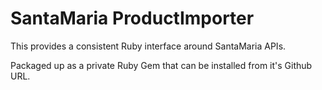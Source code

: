 # SantaMaria ProductImporter

This provides a consistent Ruby interface around SantaMaria APIs.

Packaged up as a private Ruby Gem that can be installed from it's Github URL.
